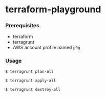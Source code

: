 # terraform-playground

### Prerequisites
- terraform
- terragrunt
- AWS account profile named `p0g`

### Usage
```
$ terragrunt plan-all

$ terragrunt apply-all

$ terragrunt destroy-all
```